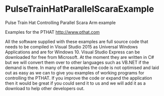 # PulseTrainHatParallelScaraExample
Pulse Train Hat Controlling Parallel Scara Arm example

Examples for the PTHAT http://www.pthat.com

All the software supplied with these examples are full source code that needs to be compiled in Visual Studio 2015 as Universal Windows Applications and are for Windows 10. Visual Studio Express can be downloaded for free from Microsoft. At the moment they are written in C# but we will convert them over to other languages such as VB.NET if the demand is there. In many of the examples the code is not optimised and laid out as easy as we can to give you examples of working programs for controlling the PTHAT. If you improve the code or expand the application then it would be great if you could send it to us and we will add it as a download to help other developers out.
